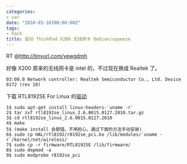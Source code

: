 ```yaml
---
categories:
- var
date: "2010-03-16T00:00:00Z"
tags:
- hack
title: 驱动 ThinkPad X200 无线网卡 Debian/squeeze
---
```


RT @<http://tinyurl.com/yewgdmh>

好像 X200 原来的无线网卡是 intel 的，不过现在换成 Realtek 了。

    03:00.0 Network controller: Realtek Semiconductor Co., Ltd. Device 8172 (rev 10)

下载 RTL8192SE For Linux 的[驱动][1]

    1$ sudo apt-get install linux-headers-`uname -r`
    2$ tar zxf rtl8192se_linux_2.6.0015.0127.2010.tar.gz
    3$ cd rtl8192se_linux_2.6.0015.0127.2010
    4$ make
    5$ (make install 会报错。不用担心，通过下面的方法手动安装)
    6$ sudo cp HAL/rtl8192/r8192se_pci.ko /lib/modules/`uname -r`/kernel/net/wireless/
    7$ sudo cp -r firmware/RTL8192SE /lib/firmware/
    8$ sudo depmod -a
    9$ sudo modprobe r8192se_pci

[1]: http://tinyurl.com/yefqho5
